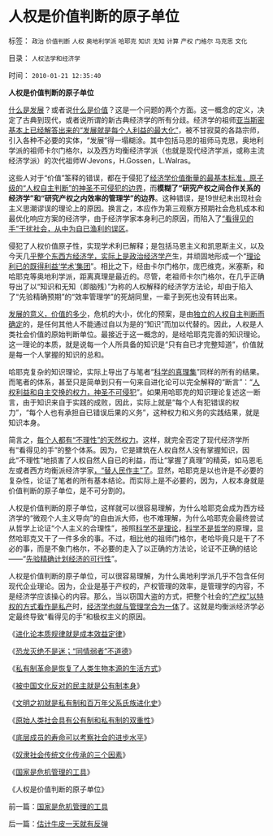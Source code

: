 # 人权是价值判断的原子单位

标签： `政治` `价值判断` `人权` `奥地利学派` `哈耶克` `知识` `无知` `计算` `产权` `门格尔` `马克思` `文化` 

目录： `人权法学和经济学`

时间： `2010-01-21 12:35:40`

**人权是价值判断的原子单位**

[什么是发展](../../../2008/7/6/什么是社会生产的价值？什么是GDP？.md)？或者说[什么是价值](../../../2008/7/26/什么是生产的价值？揭示《资本论》的关键性错误.md)？这是一个问题的两个方面。这一概念的定义，决定了古典到现代，或者说所谓的新古典经济学的所有分歧。经济学的祖师[亚当斯密基本上已经解答出来的“发展就是每个人利益的最大化”](../../../2009/11/6/斯密的《道德情操论》和君权贵族的道德情操.md)，被不甘寂莫的各路宗师，引入各种不必要的实体，“发展”得一塌糊涂。其中包括马恩的祖师马克思，奥地利学派的祖师卡尔门格尔，以及西方均衡经济学派（也就是现代经济学派，或称主流经济学派）的次代祖师W·Jevons，H.Gossen，L.Walras。

这些人对于“价值”筌释的错误，都在于侵犯了[经济学价值衡量的最基本标准，原子级的“人权自主判断”的神圣不可侵犯的边界](../../../2009/10/17/人权是经济学概念.md)，而**模糊了“研究产权之间合作关系的经济学”和“研究产权之内效率的管理学”的边界**。这种错误，是19世纪未出现社会主义思潮谬误的理论上的原因。换言之，本应作为第三观察方预期社会危机成本和最优化响应方案的经济学，由于经济学家本身利己的原因，而陷入了[“看得见的手”干扰社会，从中为自已渔利的误区](../../../2009/12/24/理性人假设令“看得见的手”成为伪科学.md)。

侵犯了人权价值原子性，实现学术利已解释；是包括马恩主义和凯恩斯主义，以及今天几[乎整个东西方经济学，实际上是政治经济学产](../../../2009/12/15/最要不得权威的经济学和权威的政治经济学.md)生，并顽固地形成一个“[理论利已的既得利益‘学术’集团](../../../2009/10/17/主流经济学家的选择性阉割.md)”。相比之下，经由卡尔门格尔，庞巴维克，米塞斯，和哈耶克等奥地利学派，距离真理是最近的。尽管，老祖师卡尔门格尔，在几乎正确导出了以“知识和无知（即脑残）”为称的人权解释的经济学方法论，却由于陷入了“先验精确预期”的“效率管理学”的死胡同里，一辈子到死也没有转出来。

[发展的意义，价值的多少](http://hi.baidu.com/darthchn/blog/item/c77ff835cfd64447241f1423.html)，危机的大小，优化的预案，是由[独立的人权自主判断而确定](../../../2009/12/14/经济学科学的实证集是什么？.md)的，是任何其他人不能通过自以为是的“知识”而加以代替的。因此，人权是人类社会价值的原始判断单位。最接近于这一概念的，是经哈耶克完善的知识理论。这一理论的本质，就是说每一个人所具备的知识是“只有自已才完整知道”，价值就是每一个人掌握的知识的总和。

哈耶克复杂的知识理论，实际上导出了与笔者“[科学的真理集](../../../2009/12/4/科学的真理标准和绝对的“真理标准”.md)”同样的所有的结果。而笔者的体系，甚至只是简单到只有一句来自进化论可以完全解释的“断言”：“[人权利益和自主交换的权力，神圣不可侵犯](../../../2009/10/17/人的利益包括所有排他的权益.md)”。如果用哈耶克的知识理论复述这一断言，由于知识来自于实践的成败，因此，实际上就是“每个人有犯错误的权力”，“每个人也有承担自已错误后果的义务”，这种权力和义务的实践结果，就是知识本身。

简言之，[每个人都有“不理性”的天然权力](../../../2009/4/5/传说中的“市场的不理性”.md)。这样，就完全否定了现代经济学所有“看得见的手”的整个体系。因为，它是建筑在人权自然人没有掌握知识，因此“不理性”地损害了人权自然人自已的利益，而让“掌握了真理”的精英，如马恩毛左或者西方均衡派经济学家[，“替人民作主”了](../../../2010/1/17/春秋笔法“为了大众的利益”.md)。显然，哈耶克是以也许是不必要的复杂性，论证了笔者的所有基本结论。而实际上是不必要的，因为，人权本身就是价值判断的原子单位，是不可分割的。

人权是价值判断的原子单位，这样就可以很容易理解，为什么哈耶克会成为西方经济学的“微观个人主义导向”的自由派大师，也不难理解，为什么哈耶克会最终尝试从哲学上论证“个人主义的合理性”，按照[科学不是理论](../../../2009/11/29/“科学不是理论”！信仰理论的标榜和幻灭.md)，[科学不是哲学](../../../2009/11/27/科学不是哲学，不缺哲学理论的中国缺什么？.md)的原理，显然哈耶克又干了一件多余的事。不过，相比他的祖师门格尔，老哈毕竟只是干了不必的事，而是不象门格尔，不必要的走入了以正确的方法论，论证不正确的结论——“[先验精确计划经济的可行性](../../../2009/9/16/公有制计划经济是造成贫富差距的原因.md)”。

人权是价值判断的原子单位，可以很容易理解，为什么奥地利学派几乎不包含任何现代企业理论。因为，企业是基于产权的，产权管理的效率，是管理学的内容，不是经济学应该操心的内容。那么，当以窃国大盗的方式，把整个社会的[“产权”以特权的方式看作是私产](../../../2009/7/21/混水便于摸鱼，特权等于产权.md)时，[经济学也就与管理学合为一体](../../../2009/1/22/计划经济和市场经济中的生产者角色差异.md)了。这就是均衡派经济学必定最终导致“看得见的手”和极权主义的原因。

《[进化论本质规律就是成本效益定律](../../../2010/1/15/进化论本质规律就是成本效益定律.md)》

《[恐龙灭绝不是迷；“同情弱者”不道德](../../../2010/1/18/恐龙灭绝不是迷；“同情弱者”不道德.md)》

《[私有制革命是恢复了人类生物本源的生活方式](../../../2010/1/18/私有制革命是恢复了人类生物本源的生活方式.md)》

《[被中国文化反对的民主就是公有制本身](../../../2010/1/18/被中国文化反对的民主就是公有制本身.md)》

《[文明之初就是私有制和百万年父系氏族进化史](../../../2010/1/19/文明之初就是百万年向个体私有制进化的历史.md)》

《[原始人类社会具有公有制和私有制的双重性](../../../2010/1/19/原始人类社会具有公有制和私有制的双重性.md)》

《[底层成员的寿命可以考察社会的进步水平](../../../2010/1/20/底层成员的寿命可以考察社会的进步水平.md)》

《[奴隶社会传统文化传承的三个因素](../../../2010/1/20/奴隶社会传统文化传承的三个因素.md)》

《[国家是危机管理的工具](../../../2010/1/21/国家是危机管理的工具.md)》

《人权是价值判断的原子单位》



前一篇：[国家是危机管理的工具](../../../2010/1/21/国家是危机管理的工具.md)

后一篇：[估计牛皮一天就有反弹](../../../2010/1/21/估计牛皮一天就有反弹.md)